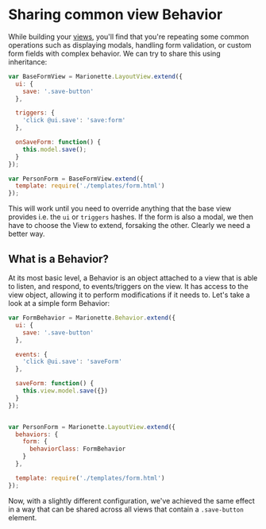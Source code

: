 # Sharing common view Behavior

While building your [views][views], you'll find that you're repeating some
common operations such as displaying modals, handling form validation, or
custom form fields with complex behavior. We can try to share this using
inheritance:

```javascript
var BaseFormView = Marionette.LayoutView.extend({
  ui: {
    save: '.save-button'
  },

  triggers: {
    'click @ui.save': 'save:form'
  },

  onSaveForm: function() {
    this.model.save();
  }
});

var PersonForm = BaseFormView.extend({
  template: require('./templates/form.html')
});
```

This will work until you need to override anything that the base view provides
i.e. the `ui` or `triggers` hashes. If the form is also a modal, we then have
to choose the View to extend, forsaking the other. Clearly we need a better way.


## What is a Behavior?

At its most basic level, a Behavior is an object attached to a view that is able
to listen, and respond, to events/triggers on the view. It has access to the
view object, allowing it to perform modifications if it needs to. Let's take
a look at a simple form Behavior:

```javascript
var FormBehavior = Marionette.Behavior.extend({
  ui: {
    save: '.save-button'
  },

  events: {
    'click @ui.save': 'saveForm'
  },

  saveForm: function() {
    this.view.model.save({})
  }
});


var PersonForm = Marionette.LayoutView.extend({
  behaviors: {
    form: {
      behaviorClass: FormBehavior
    }
  },

  template: require('./templates/form.html')
});
```

Now, with a slightly different configuration, we've achieved the same effect in
a way that can be shared across all views that contain a `.save-button` element.


[views]: ../views/README.md
